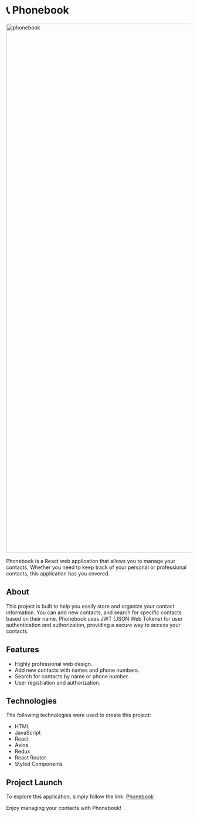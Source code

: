 # 📞 Phonebook

<img width="1440" alt="phonebook" src="https://github.com/cutestsun/phonebook/assets/118314867/df30ca9f-903a-46e7-a9ca-b2dba20ad7e5">

Phonebook is a React web application that allows you to manage your contacts. Whether you need to keep track of your personal or professional contacts, this application has you covered.

## About

This project is built to help you easily store and organize your contact information. You can add new contacts, and search for specific contacts based on their name. Phonebook uses JWT (JSON Web Tokens) for user authentication and authorization, providing a secure way to access your contacts.

## Features

- Highly professional web design.
- Add new contacts with names and phone numbers.
- Search for contacts by name or phone number.
- User registration and authorization.

## Technologies

The following technologies were used to create this project:

- HTML
- JavaScript
- React
- Axios
- Redux
- React Router
- Styled Components

## Project Launch

To explore this application, simply follow the link:
[Phonebook](https://cutestsun.github.io/phonebook/)


Enjoy managing your contacts with Phonebook!

